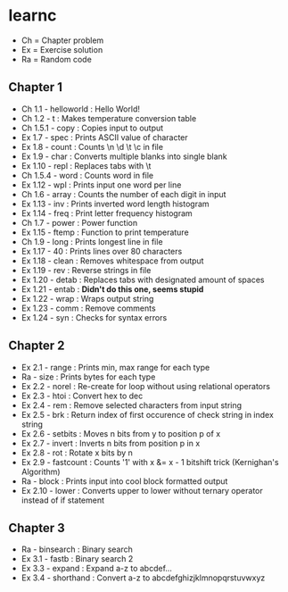 # learnc

- Ch = Chapter problem
- Ex = Exercise solution
- Ra = Random code

## Chapter 1
- Ch 1.1 - helloworld : Hello World!
- Ch 1.2 - t : Makes temperature conversion table
- Ch 1.5.1 - copy : Copies input to output
- Ex 1.7 - spec : Prints ASCII value of character
- Ex 1.8 - count : Counts \n \d \t \c in file
- Ex 1.9 - char : Converts multiple blanks into single blank
- Ex 1.10 - repl : Replaces tabs with \t
- Ch 1.5.4 - word : Counts word in file
- Ex 1.12 - wpl : Prints input one word per line
- Ch 1.6 - array : Counts the number of each digit in input
- Ex 1.13 - inv : Prints inverted word length histogram
- Ex 1.14 - freq : Print letter frequency histogram
- Ch 1.7 - power : Power function
- Ex 1.15 - ftemp : Function to print temperature 
- Ch 1.9 - long : Prints longest line in file
- Ex 1.17 - 40 : Prints lines over 80 characters
- Ex 1.18 - clean : Removes whitespace from output
- Ex 1.19 - rev : Reverse strings in file
- Ex 1.20 - detab : Replaces tabs with designated amount of spaces
- Ex 1.21 - entab : **Didn't do this one, seems stupid**
- Ex 1.22 - wrap : Wraps output string
- Ex 1.23 - comm : Remove comments
- Ex 1.24 - syn : Checks for syntax errors
## Chapter 2
- Ex 2.1 - range : Prints min, max range for each type
- Ra     - size : Prints bytes for each type
- Ex 2.2 - norel : Re-create for loop without using relational operators
- Ex 2.3 - htoi : Convert hex to dec
- Ex 2.4 - rem : Remove selected characters from input string
- Ex 2.5 - brk : Return index of first occurence of check string in index string
- Ex 2.6 - setbits : Moves n bits from y to position p of x
- Ex 2.7 - invert : Inverts n bits from position p in x
- Ex 2.8 - rot : Rotate x bits by n
- Ex 2.9 - fastcount : Counts '1' with x &= x - 1 bitshift trick (Kernighan's Algorithm)
- Ra     - block : Prints input into cool block formatted output
- Ex 2.10 - lower : Converts upper to lower without ternary operator instead of if statement
## Chapter 3
- Ra     - binsearch : Binary search 
- Ex 3.1 - fastb : Binary search 2
- Ex 3.3 - expand : Expand a-z to abcdef...
- Ex 3.4 - shorthand : Convert a-z to abcdefghizjklmnopqrstuvwxyz






